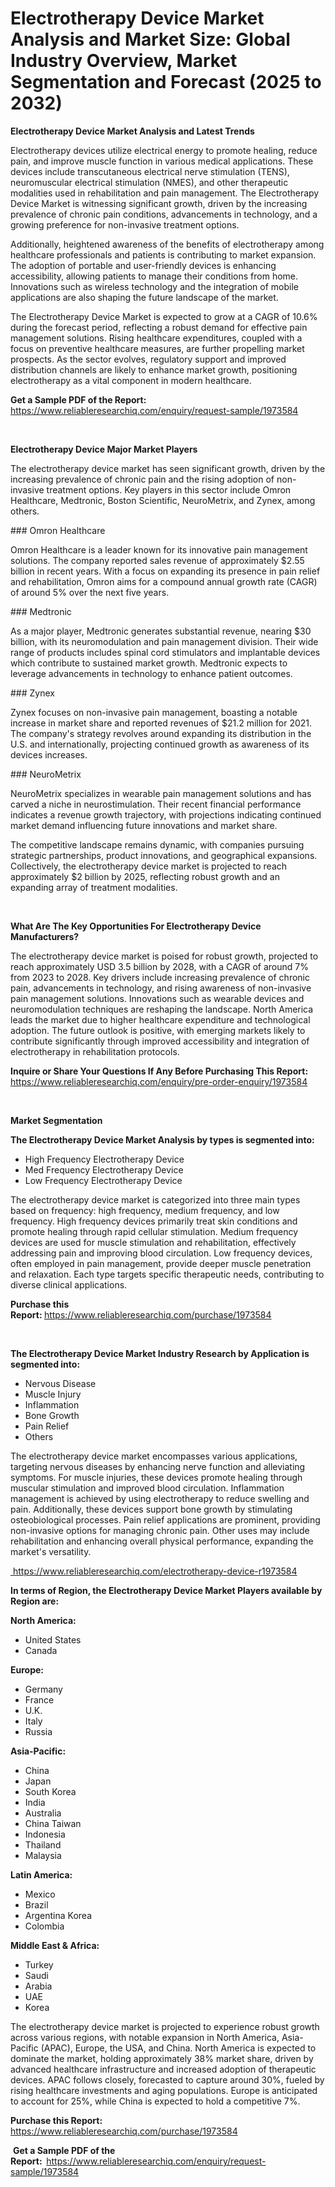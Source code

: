 <p><h1>Electrotherapy Device Market Analysis and Market Size: Global Industry Overview, Market Segmentation and Forecast (2025 to 2032)</h1></p><p><strong>Electrotherapy Device Market Analysis and Latest Trends</strong></p>
<p><p>Electrotherapy devices utilize electrical energy to promote healing, reduce pain, and improve muscle function in various medical applications. These devices include transcutaneous electrical nerve stimulation (TENS), neuromuscular electrical stimulation (NMES), and other therapeutic modalities used in rehabilitation and pain management. The Electrotherapy Device Market is witnessing significant growth, driven by the increasing prevalence of chronic pain conditions, advancements in technology, and a growing preference for non-invasive treatment options.</p><p>Additionally, heightened awareness of the benefits of electrotherapy among healthcare professionals and patients is contributing to market expansion. The adoption of portable and user-friendly devices is enhancing accessibility, allowing patients to manage their conditions from home. Innovations such as wireless technology and the integration of mobile applications are also shaping the future landscape of the market.</p><p>The Electrotherapy Device Market is expected to grow at a CAGR of 10.6% during the forecast period, reflecting a robust demand for effective pain management solutions. Rising healthcare expenditures, coupled with a focus on preventive healthcare measures, are further propelling market prospects. As the sector evolves, regulatory support and improved distribution channels are likely to enhance market growth, positioning electrotherapy as a vital component in modern healthcare.</p></p>
<p><strong>Get a Sample PDF of the Report:&nbsp;</strong> <a href="https://www.reliableresearchiq.com/enquiry/request-sample/1973584?utm_campaign=3357&utm_medium=2&utm_source=Github&utm_content=ia&utm_term=13042025&utm_id=electrotherapy-device">https://www.reliableresearchiq.com/enquiry/request-sample/1973584</a></p>
<p>&nbsp;</p>
<p><strong>Electrotherapy Device Major Market Players</strong></p>
<p><p>The electrotherapy device market has seen significant growth, driven by the increasing prevalence of chronic pain and the rising adoption of non-invasive treatment options. Key players in this sector include Omron Healthcare, Medtronic, Boston Scientific, NeuroMetrix, and Zynex, among others.</p><p>### Omron Healthcare</p><p>Omron Healthcare is a leader known for its innovative pain management solutions. The company reported sales revenue of approximately $2.55 billion in recent years. With a focus on expanding its presence in pain relief and rehabilitation, Omron aims for a compound annual growth rate (CAGR) of around 5% over the next five years.</p><p>### Medtronic</p><p>As a major player, Medtronic generates substantial revenue, nearing $30 billion, with its neuromodulation and pain management division. Their wide range of products includes spinal cord stimulators and implantable devices which contribute to sustained market growth. Medtronic expects to leverage advancements in technology to enhance patient outcomes.</p><p>### Zynex</p><p>Zynex focuses on non-invasive pain management, boasting a notable increase in market share and reported revenues of $21.2 million for 2021. The company's strategy revolves around expanding its distribution in the U.S. and internationally, projecting continued growth as awareness of its devices increases.</p><p>### NeuroMetrix</p><p>NeuroMetrix specializes in wearable pain management solutions and has carved a niche in neurostimulation. Their recent financial performance indicates a revenue growth trajectory, with projections indicating continued market demand influencing future innovations and market share.</p><p>The competitive landscape remains dynamic, with companies pursuing strategic partnerships, product innovations, and geographical expansions. Collectively, the electrotherapy device market is projected to reach approximately $2 billion by 2025, reflecting robust growth and an expanding array of treatment modalities.</p></p>
<p>&nbsp;</p>
<p><strong>What Are The Key Opportunities For Electrotherapy Device Manufacturers?</strong></p>
<p><p>The electrotherapy device market is poised for robust growth, projected to reach approximately USD 3.5 billion by 2028, with a CAGR of around 7% from 2023 to 2028. Key drivers include increasing prevalence of chronic pain, advancements in technology, and rising awareness of non-invasive pain management solutions. Innovations such as wearable devices and neuromodulation techniques are reshaping the landscape. North America leads the market due to higher healthcare expenditure and technological adoption. The future outlook is positive, with emerging markets likely to contribute significantly through improved accessibility and integration of electrotherapy in rehabilitation protocols.</p></p>
<p><strong>Inquire or Share Your Questions If Any Before Purchasing This Report:</strong> <a href="https://www.reliableresearchiq.com/enquiry/pre-order-enquiry/1973584?utm_campaign=3357&utm_medium=2&utm_source=Github&utm_content=ia&utm_term=13042025&utm_id=electrotherapy-device">https://www.reliableresearchiq.com/enquiry/pre-order-enquiry/1973584</a></p>
<p>&nbsp;</p>
<p><strong>Market Segmentation</strong></p>
<p><strong>The Electrotherapy Device Market Analysis by types is segmented into:</strong></p>
<p><ul><li>High Frequency Electrotherapy Device</li><li>Med Frequency Electrotherapy Device</li><li>Low Frequency Electrotherapy Device</li></ul></p>
<p><p>The electrotherapy device market is categorized into three main types based on frequency: high frequency, medium frequency, and low frequency. High frequency devices primarily treat skin conditions and promote healing through rapid cellular stimulation. Medium frequency devices are used for muscle stimulation and rehabilitation, effectively addressing pain and improving blood circulation. Low frequency devices, often employed in pain management, provide deeper muscle penetration and relaxation. Each type targets specific therapeutic needs, contributing to diverse clinical applications.</p></p>
<p><strong>Purchase this Report:&nbsp;</strong><a href="https://www.reliableresearchiq.com/purchase/1973584?utm_campaign=3357&utm_medium=2&utm_source=Github&utm_content=ia&utm_term=13042025&utm_id=electrotherapy-device">https://www.reliableresearchiq.com/purchase/1973584</a></p>
<p>&nbsp;</p>
<p><strong>The Electrotherapy Device Market Industry Research by Application is segmented into:</strong></p>
<p><ul><li>Nervous Disease</li><li>Muscle Injury</li><li>Inflammation</li><li>Bone Growth</li><li>Pain Relief</li><li>Others</li></ul></p>
<p><p>The electrotherapy device market encompasses various applications, targeting nervous diseases by enhancing nerve function and alleviating symptoms. For muscle injuries, these devices promote healing through muscular stimulation and improved blood circulation. Inflammation management is achieved by using electrotherapy to reduce swelling and pain. Additionally, these devices support bone growth by stimulating osteobiological processes. Pain relief applications are prominent, providing non-invasive options for managing chronic pain. Other uses may include rehabilitation and enhancing overall physical performance, expanding the market's versatility.</p></p>
<p><a href="https://www.reliableresearchiq.com/electrotherapy-device-r1973584?utm_campaign=3357&utm_medium=2&utm_source=Github&utm_content=ia&utm_term=13042025&utm_id=electrotherapy-device">&nbsp;https://www.reliableresearchiq.com/electrotherapy-device-r1973584</a></p>
<p><strong>In terms of Region, the Electrotherapy Device Market Players available by Region are:</strong></p>
<p>
    <p> <strong> North America: </strong>
        <ul>
            <li>United States</li>
            <li>Canada</li>
        </ul>
        </p> 
    <p> <strong> Europe: </strong>
        <ul>
            <li>Germany</li>
            <li>France</li>
            <li>U.K.</li>
            <li>Italy</li>
            <li>Russia</li>
        </ul>
        </p> 
    <p> <strong> Asia-Pacific: </strong>
        <ul>
            <li>China</li>
            <li>Japan</li>
            <li>South Korea</li>
            <li>India</li>
            <li>Australia</li>
            <li>China Taiwan</li>
            <li>Indonesia</li>
            <li>Thailand</li>
            <li>Malaysia</li>
        </ul>
        </p> 
    <p> <strong> Latin America: </strong>
        <ul>
            <li>Mexico</li>
            <li>Brazil</li>
            <li>Argentina Korea</li>
            <li>Colombia</li>
        </ul>
        </p> 
    <p> <strong> Middle East & Africa: </strong>
        <ul>
            <li>Turkey</li>
            <li>Saudi</li>
            <li>Arabia</li>
            <li>UAE</li>
            <li>Korea</li>
        </ul>
    </p>
    </p>
<p><p>The electrotherapy device market is projected to experience robust growth across various regions, with notable expansion in North America, Asia-Pacific (APAC), Europe, the USA, and China. North America is expected to dominate the market, holding approximately 38% market share, driven by advanced healthcare infrastructure and increased adoption of therapeutic devices. APAC follows closely, forecasted to capture around 30%, fueled by rising healthcare investments and aging populations. Europe is anticipated to account for 25%, while China is expected to hold a competitive 7%.</p></p>
<p><strong>Purchase this Report: </strong><a href="https://www.reliableresearchiq.com/purchase/1973584?utm_campaign=3357&utm_medium=2&utm_source=Github&utm_content=ia&utm_term=13042025&utm_id=electrotherapy-device">https://www.reliableresearchiq.com/purchase/1973584</a></p>
<p>&nbsp;<strong>Get a Sample PDF of the Report:&nbsp;&nbsp;</strong><a href="https://www.reliableresearchiq.com/enquiry/request-sample/1973584?utm_campaign=3357&utm_medium=2&utm_source=Github&utm_content=ia&utm_term=13042025&utm_id=electrotherapy-device">https://www.reliableresearchiq.com/enquiry/request-sample/1973584</a></p>
<p><strong></strong></p>
<p><p></p><p></p><p></p></p>